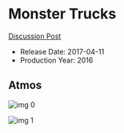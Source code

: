# Monster Trucks

[Discussion Post](https://www.avsforum.com/threads/bass-eq-for-filtered-movies.2995212/post-57508200)

* Release Date: 2017-04-11
* Production Year: 2016

## Atmos

![img 0](https://i.imgur.com/YyfSqMM.jpg)

![img 1](https://i.imgur.com/8Gqysbh.jpg)

